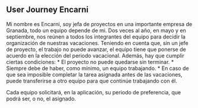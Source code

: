 ## User Journey Encarni

Mi nombre es Encarni, soy jefa de proyectos en una importante empresa de Granada, todo un equipo depende de mi. Dos veces al año, en mayo y en septiembre, nos reúnen a todos los integrantes del equipo para decidir la organización de nuestras vacaciones. Teniendo en cuenta que, sin un jefe de proyecto, el trabajo no puede avanzar, el equipo tiene que ponerse de acuerdo en la elección del periodo vacacional. Además, hay que cumplir ciertas condiciones:
    * El proyecto no puede quedarse sin terminar.
    * Siempre debe de haber, como mínimo, un equipo trabajando.
    * En caso de que sea imposible completar la tarea asignada antes de las vacaciones, puede transferirse a otro equipo para que continúe trabajando con él.

Cada equipo solicitará, en la aplicación, su periodo de preferencia, que podrá ser, o no, el asignado.
